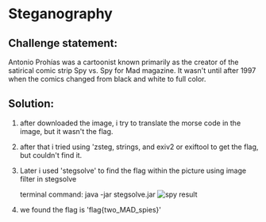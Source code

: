 # Steganography

## Challenge statement:
Antonio Prohías was a cartoonist known primarily as the creator of the satirical comic strip Spy vs. Spy for Mad magazine. It wasn't until after 1997 when the comics changed from black and white to full color.

## Solution:
1. after downloaded the image, i try to translate the morse code in the image,
  but it wasn't the flag.

2. after that i tried using 'zsteg, strings, and exiv2 or exiftool to get the flag, but
  couldn't find it.

3. Later i used 'stegsolve' to find the flag within the picture using image filter in stegsolve

    terminal command: java -jar stegsolve.jar
![spy result](https://github.com/m0nkeyt3ch/CTFs-Writeups/blob/master/HacktivityCon-CTF-2020/Image/spy-result.png)        

4. we found the flag is 'flag{two_MAD_spies}'

